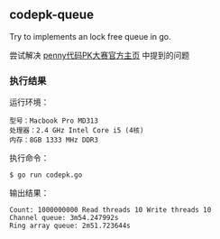## codepk-queue

Try to implements an lock free queue in go.

尝试解决 [penny代码PK大赛官方主页](http://coderpk.com/) 中提到的问题

### 执行结果

运行环境：

	型号：Macbook Pro MD313
	处理器：2.4 GHz Intel Core i5 (4核)
	内存：8GB 1333 MHz DDR3

执行命令：

	$ go run codepk.go

输出结果：

	Count: 1000000000 Read threads 10 Write threads 10
	Channel queue: 3m54.247992s
	Ring array queue: 2m51.723644s
